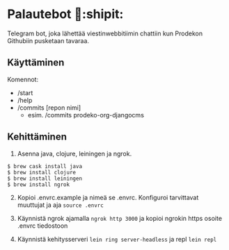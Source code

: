 # Palautebot :link::shipit:

Telegram bot, joka lähettää viestinwebbitiimin chattiin kun Prodekon Githubiin pusketaan tavaraa.

## Käyttäminen

Komennot:

- /start
- /help
- /commits [repon nimi]
  - esim. /commits prodeko-org-djangocms

## Kehittäminen

1. Asenna java, clojure, leiningen ja ngrok.

```
$ brew cask install java
$ brew install clojure
$ brew install leiningen
$ brew install ngrok
```

2. Kopioi .envrc.example ja nimeä se .envrc. Konfiguroi tarvittavat muuttujat ja aja `source .envrc`

3. Käynnistä ngrok ajamalla `ngrok http 3000` ja kopioi ngrokin https osoite .envrc tiedostoon

4. Käynnistä kehitysserveri `lein ring server-headless` ja repl `lein repl`
